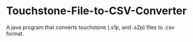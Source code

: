 # Touchstone-File-to-CSV-Converter
A java program that converts touchstone (.s1p, and .s2p) files to .csv format.
